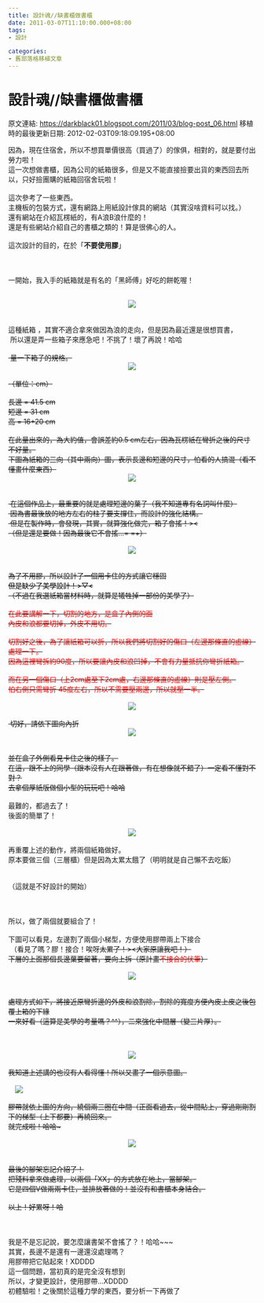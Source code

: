 ```yaml
---
title: 設計魂//缺書櫃做書櫃
date: 2011-03-07T11:10:00.000+08:00
tags: 
- 設計

categories:
- 舊部落格移植文章
---
```


# 設計魂//缺書櫃做書櫃

原文連結: https://darkblack01.blogspot.com/2011/03/blog-post_06.html
移植時的最後更新日期: 2012-02-03T09:18:09.195+08:00

因為，現在住宿舍，所以不想買單價很高（買過了）的傢俱，相對的，就是要付出勞力啦！<br />這一次想做書櫃，因為公司的紙箱很多，但是又不能直接撿要出貨的東西回去所以，只好撿團購的紙箱回宿舍玩啦！<br /><br />這次參考了一些東西。<br />主機板的包裝方式，還有網路上用紙設計傢具的網站（其實沒啥資料可以找。）<br />還有網站在介紹瓦楞紙的，有A浪B浪什麼的！<br />還是有些網站介紹自己的書櫃之類的！算是很佛心的人。<br /><br />這次設計的目的，在於「<strong>不要使用膠</strong>」<br /><br /><a name='more'></a><br /><br />一開始，我入手的紙箱就是有名的「黑師傅」好吃的餅乾喔！<br /><br /><div class="separator" style="clear: both; text-align: center;"><a href="http://1.bp.blogspot.com/-f0KT3YsXfFM/TmwRexRfa8I/AAAAAAAAA6U/_80JEZgnbjk/s1600/1905048980-%25E5%25BD%25B1%25E5%2583%258F034.jpg" imageanchor="1" style="margin-left: 1em; margin-right: 1em;"><img border="0" src="http://1.bp.blogspot.com/-f0KT3YsXfFM/TmwRexRfa8I/AAAAAAAAA6U/_80JEZgnbjk/s1600/1905048980-%25E5%25BD%25B1%25E5%2583%258F034.jpg" /></a></div><br /><br />這種紙箱 ，其實不適合拿來做因為浪的走向，但是因為最近還是很想買書，<br />&nbsp;所以還是弄一些箱子來應急吧！不挑了！壞了再說！哈哈~~<br /><br />&nbsp;量一下箱子的規格。<br /><div class="separator" style="clear: both; text-align: center;"><a href="http://4.bp.blogspot.com/-kYUgJfdSNo4/TmwRB9ueKdI/AAAAAAAAA4w/SWiMlDwHSAk/s1600/1905048970-1.jpg" imageanchor="1" style="margin-left: 1em; margin-right: 1em;"><img border="0" src="http://4.bp.blogspot.com/-kYUgJfdSNo4/TmwRB9ueKdI/AAAAAAAAA4w/SWiMlDwHSAk/s1600/1905048970-1.jpg" /></a></div><br />（單位：cm）<br /><br />長邊 = 41.5 cm<br />短邊 = 31 cm<br />高 = 16+20 cm<br /><br />在此量出來的，為大約值，會誤差約0.5 cm左右，因為瓦楞紙在彎折之後的尺寸不好量。<br />下圖為紙箱的三向（其中兩向）圖，表示長邊和短邊的尺寸，怕看的人搞混（看不懂畫什麼東西）<br /><div class="separator" style="clear: both; text-align: center;"><a href="http://2.bp.blogspot.com/-pnWIGwaauVE/TmwRzXyLFyI/AAAAAAAAA7g/n4jVvMJFPJU/s1600/1905048971-2.jpg" imageanchor="1" style="margin-left: 1em; margin-right: 1em;"><img border="0" src="http://2.bp.blogspot.com/-pnWIGwaauVE/TmwRzXyLFyI/AAAAAAAAA7g/n4jVvMJFPJU/s1600/1905048971-2.jpg" /></a></div><br /><br />&nbsp;在這個作品上，最重要的就是處理短邊的葉子（我不知道專有名詞叫什麼）<br />&nbsp;因為書最後放的地方左右的柱子要支撐住，而設計的強化結構。<br />&nbsp;但是在製作時，會發現，其實，就算強化做完，箱子會搖！&gt;&lt;<br />（但是還是要做！因為最後它不會搖...= =+）<br /><br /><div class="separator" style="clear: both; text-align: center;"><a href="http://3.bp.blogspot.com/-Kqu9dlw9gPo/TmwR4Jp3DQI/AAAAAAAAA7w/xF-okLFNrbo/s1600/1905048972-3.jpg" imageanchor="1" style="margin-left: 1em; margin-right: 1em;"><img border="0" src="http://3.bp.blogspot.com/-Kqu9dlw9gPo/TmwR4Jp3DQI/AAAAAAAAA7w/xF-okLFNrbo/s1600/1905048972-3.jpg" /></a></div><br /><br />為了不用膠，所以設計了一個用卡住的方式讓它穩固<br /><span style="color: black;">但是缺少了美學設計！&gt;▽&lt;</span><br />（不過在我選紙箱當材料時，就算是犧牲掉一部份的美學了）<br /><br /><span style="color: red;">在此要講解一下，切割的地方，是盒子內側的面<br />內皮和浪都要切掉，外皮不用切。<br /><br />切割好之後，為了讓紙箱可以折，所以我們將切割好的傷口（左邊那條直的虛線）處理一下。<br />因為這裡彎拆約90度，所以要讓內皮和浪凹掉，不會有力量抵抗你彎折紙箱。<br /><br />而在另一個傷口（上2cm處至下2cm處，右邊那條直的虛線）則是壓左側。<br />怕右側只需彎折 45度左右，所以不需要壓兩邊，所以就壓一半。</span><br /><br /><div class="separator" style="clear: both; text-align: center;"><a href="http://3.bp.blogspot.com/-zuLeAMKaqr4/TmwSWAD472I/AAAAAAAAA9E/R1piZjUkYxo/s1600/1905048973-4.jpg" imageanchor="1" style="margin-left: 1em; margin-right: 1em;"><img border="0" src="http://3.bp.blogspot.com/-zuLeAMKaqr4/TmwSWAD472I/AAAAAAAAA9E/R1piZjUkYxo/s1600/1905048973-4.jpg" /></a></div><br />&nbsp;切好，請依下圖向內折<br /><div class="separator" style="clear: both; text-align: center;"><a href="http://2.bp.blogspot.com/-rtqruxRCiww/TmwSlC1x0jI/AAAAAAAAA94/9HGCyynV47c/s1600/1905048974-5.jpg" imageanchor="1" style="margin-left: 1em; margin-right: 1em;"><img border="0" src="http://2.bp.blogspot.com/-rtqruxRCiww/TmwSlC1x0jI/AAAAAAAAA94/9HGCyynV47c/s1600/1905048974-5.jpg" /></a></div><br /><br />並在盒子外側看見卡住之後的樣子。<br />在這，跟不上的同學（跟本沒有人在跟著做，有在想像就不錯了）一定看不懂對不對？<br />去拿個厚紙版做個小型的玩玩吧！哈哈~~<br /><br />最難的，都過去了！<br />後面的簡單了！<br /><br /><div class="separator" style="clear: both; text-align: center;"><a href="http://4.bp.blogspot.com/-YCDYIAbz56Y/TmwSqGmaK8I/AAAAAAAAA-M/XXvSs4lvw-o/s1600/1905048975-6.jpg" imageanchor="1" style="margin-left: 1em; margin-right: 1em;"><img border="0" src="http://4.bp.blogspot.com/-YCDYIAbz56Y/TmwSqGmaK8I/AAAAAAAAA-M/XXvSs4lvw-o/s1600/1905048975-6.jpg" /></a></div><br />再重覆上述的動作，將兩個紙箱做好。<br />原本要做三個（三層櫃）但是因為太累太餓了（明明就是自己懶不去吃飯）<br /><br /><br />（這就是不好設計的開始）<br /><br /><br /><br />所以，做了兩個就要組合了！<br /><br />下圖可以看見，左邊割了兩個小梯型，方便使用膠帶兩上下接合<br />&nbsp;（看見了嗎？膠！接合！唉呀~~太累了！&gt;&lt;大家原讓我吧！）<br />下層的上面那個長邊葉要留著，要向上拆（原計畫<span style="color: red;">不接合的伏筆</span>）<br /><br /><div class="separator" style="clear: both; text-align: center;"><a href="http://3.bp.blogspot.com/-LZx4CCJaNZE/TmwQDAddIOI/AAAAAAAAA0c/oeSjrR-0_Zo/s1600/1905048977-10.jpg" imageanchor="1" style="margin-left: 1em; margin-right: 1em;"><img border="0" src="http://3.bp.blogspot.com/-LZx4CCJaNZE/TmwQDAddIOI/AAAAAAAAA0c/oeSjrR-0_Zo/s1600/1905048977-10.jpg" /></a></div><br /><br />處理方式如下，將接近原彎折邊的外皮和浪割除，割除的寬度方便內皮上皮之後包覆上箱的下緣<br />一來好看（這算是美學的考量嗎？^^），二來強化中間層（變三片厚）。<br /><br /><div class="separator" style="clear: both; text-align: center;"><br /></div><br /><div class="separator" style="clear: both; text-align: center;"><a href="http://3.bp.blogspot.com/-iZKDjZEhM8Y/TmwQDMVOrXI/AAAAAAAAA0U/i2KDPpoU_Rg/s1600/1905048976-9.jpg" imageanchor="1" style="margin-left: 1em; margin-right: 1em;"><img border="0" src="http://3.bp.blogspot.com/-iZKDjZEhM8Y/TmwQDMVOrXI/AAAAAAAAA0U/i2KDPpoU_Rg/s1600/1905048976-9.jpg" /></a></div><br />我知道上述講的也沒有人看得懂！所以又畫了一個示意圖。<br /><br /><a href="http://2.bp.blogspot.com/-FdC14JvLFjI/TmwPzkKc1iI/AAAAAAAAAzc/CMezsRGzVxA/s1600/1905048978-11.jpg" imageanchor="1" style="margin-left: 1em; margin-right: 1em;"><img border="0" src="http://2.bp.blogspot.com/-FdC14JvLFjI/TmwPzkKc1iI/AAAAAAAAAzc/CMezsRGzVxA/s1600/1905048978-11.jpg" /></a><br /><br />膠帶就依上圖的方向，繞個兩三圈在中間（正面看過去，從中間貼上，穿過剛剛割下的梯型（上下都要）再繞回來。<br />就完成啦！哈哈~<br /><br /><div class="separator" style="clear: both; text-align: center;"><a href="http://1.bp.blogspot.com/-JMi-UZBorns/TmwRD7YDT5I/AAAAAAAAA44/53rQKcvUWbY/s1600/1905048979-%25E5%25BD%25B1%25E5%2583%258F033.jpg" imageanchor="1" style="margin-left: 1em; margin-right: 1em;"><img border="0" src="http://1.bp.blogspot.com/-JMi-UZBorns/TmwRD7YDT5I/AAAAAAAAA44/53rQKcvUWbY/s1600/1905048979-%25E5%25BD%25B1%25E5%2583%258F033.jpg" /></a></div><br /><br />最後的腳架忘記介紹了！<br />把殘料拿來做處理，以兩個「XX」的方式放在地上，當腳架。<br />它是四個V做兩兩卡住，並排放著做的！並沒有和書櫃本身結合。<br /><br />以上！好累呀！哈~~<br /><br /><br /><br />我是不是忘記說，要怎麼讓書架不會搖了？！哈哈~~~<br />其實，長邊不是還有一邊還沒處理嗎？<br />用膠帶把它貼起來！XDDDD<br />這一個問題，當初真的是完全沒有想到<br />所以，才變更設計，使用膠帶...XDDDD<br />初體驗啦！之後關於這種力學的東西，要分析一下再做了
